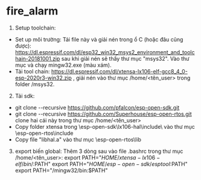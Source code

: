 # fire_alarm

1. Setup toolchain: 
- Set up môi trường: Tải file này và giải nén trong ổ C (hoặc đâu cũng được): https://dl.espressif.com/dl/esp32_win32_msys2_environment_and_toolchain-20181001.zip
sau khi giải nén sẽ thấy thư mục "msys32". Vào thư mục và chạy mingw32.exe (màu xám).
- Tải tool chain: https://dl.espressif.com/dl/xtensa-lx106-elf-gcc8_4_0-esp-2020r3-win32.zip , giải nén vào thư mục /home/<tên_user> trong folder /msys32.

2. Tải sdk:
- git clone --recursive https://github.com/pfalcon/esp-open-sdk.git
- git clone --recursive https://github.com/Superhouse/esp-open-rtos.git
clone hai cái này trong thư mục /home/<tên_user>
- Copy folder xtensa trong \esp-open-sdk\lx106-hal\include\ vào thư mục \esp-open-rtos\include
- Copy file "libhal.a" vào thư mục \esp-open-rtos\lib

3. export biến global:
   Thêm 3 dòng sau vào file .bashrc trong thư mục /home/<tên_user>:
export PATH="$HOME/xtensa-lx106-elf/bin/:$PATH"
export PATH="$HOME/esp-open-sdk/esptool:$PATH"
export PATH="/mingw32/bin:$PATH"
   

